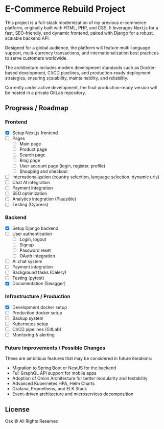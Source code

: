 # E-Commerce Rebuild Project

This project is a full-stack modernization of my previous e-commerce platform, originally built with HTML, PHP, and CSS. It leverages Next.js for a fast, SEO-friendly, and dynamic frontend, paired with Django for a robust, scalable backend API.

Designed for a global audience, the platform will feature multi-language support, multi-currency transactions, and internationalization best practices to serve customers worldwide.

The architecture includes modern development standards such as Docker-based development, CI/CD pipelines, and production-ready deployment strategies, ensuring scalability, maintainability, and reliability.

Currently under active development, the final production-ready version will be hosted in a private GitLab repository.

## Progress / Roadmap

### Frontend
- [x] Setup Next.js frontend
- [ ] Pages
    - [ ] Main page
    - [ ] Product page
    - [ ] Search page
    - [ ] Blog page
    - [ ] User account page (login, register, profile)
    - [ ] Shopping and checkout
- [ ] Internationalization (country selection, language selection, dynamic urls)
- [ ] Chat AI integration
- [ ] Payment integration
- [ ] SEO optimization
- [ ] Analytics integration (Plausible)
- [ ] Testing (Cypress)

### Backend
- [x] Setup Django backend
- [ ] User authentication
    - [ ] Login, logout
    - [ ] Signup
    - [ ] Password reset
    - [ ] OAuth integration
- [ ] AI chat system
- [ ] Payment integration
- [ ] Background tasks (Celery)
- [ ] Testing (pytest)
- [x] Documentation (Swagger)

### Infrastructure / Production
- [x] Development docker setup
- [ ] Production docker setup
- [ ] Backup system
- [ ] Kubernetes setup
- [ ] CI/CD pipelines (GitLab)
- [ ] Monitoring & alerting

### Future Improvements / Possible Changes

These are ambitious features that may be considered in future iterations:
- Migration to Spring Boot or NestJS for the backend
- Full GraphQL API support for mobile apps
- Adoption of Onion Architecture for better modularity and testability
- Advanced Kubernetes HPA, Helm Charts
- Grafana, Prometheus, and ELK Stack
- Event-driven architecture and microservices decomposition

## License
Osk © All Rights Reserved
